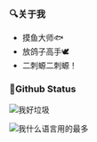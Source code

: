 ### 🔍关于我
- 摸鱼大师🐟
- 放鸽子高手🕊
- 二刺螈二刺螈！

### 📖Github Status

![我好垃圾](https://github-readme-stats.vercel.app/api?username=0x648&show_icons=true&include_all_commits_disable=false&count_private=true&custom_title=我好垃圾) 

![我什么语言用的最多](https://github-readme-stats.vercel.app/api/top-langs/?username=0x648&layout=compact&custom_title=我什么语言用的最多) 
